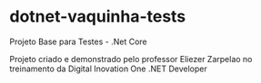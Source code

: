 # dotnet-vaquinha-tests
Projeto Base para Testes - .Net Core  

Projeto criado e demonstrado pelo professor Eliezer Zarpelao no treinamento da Digital Inovation One .NET Developer

